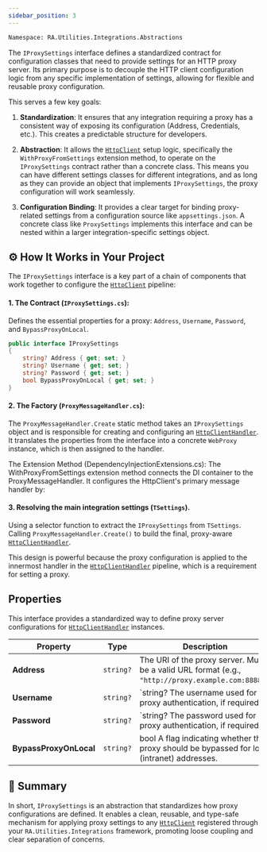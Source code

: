 ```yaml
---
sidebar_position: 3
---
```


```bash
Namespace: RA.Utilities.Integrations.Abstractions
```

The `IProxySettings` interface defines a standardized contract for configuration classes that need to provide settings for an HTTP proxy server.
Its primary purpose is to decouple the HTTP client configuration logic from any specific implementation of settings,
allowing for flexible and reusable proxy configuration.

This serves a few key goals:

1. **Standardization**:
It ensures that any integration requiring a proxy has a consistent way of exposing its configuration (Address, Credentials, etc.).
This creates a predictable structure for developers.

2. **Abstraction**:
It allows the [`HttpClient`](https://learn.microsoft.com/en-us/dotnet/api/system.net.http.httpclient) setup logic,
specifically the `WithProxyFromSettings` extension method, to operate on the `IProxySettings` contract rather than a concrete class.
This means you can have different settings classes for different integrations, and as long as they can provide an object that implements `IProxySettings`, the proxy configuration will work seamlessly.

3. **Configuration Binding**:
It provides a clear target for binding proxy-related settings from a configuration source like `appsettings.json`.
A concrete class like `ProxySettings` implements this interface and can be nested within a larger integration-specific settings object.

## ⚙️ How It Works in Your Project
The `IProxySettings` interface is a key part of a chain of components that work together to configure the [`HttpClient`](https://learn.microsoft.com/en-us/dotnet/api/system.net.http.httpclient) pipeline:

#### 1. The Contract (`IProxySettings.cs`):
Defines the essential properties for a proxy: `Address`, `Username`, `Password`, and `BypassProxyOnLocal`.

```csharp showLineNumbers
public interface IProxySettings
{
    string? Address { get; set; }
    string? Username { get; set; }
    string? Password { get; set; }
    bool BypassProxyOnLocal { get; set; }
}
```

#### 2. The Factory (`ProxyMessageHandler.cs`):
The `ProxyMessageHandler.Create` static method takes an `IProxySettings` object and is responsible for creating and configuring an
[`HttpClientHandler`](https://learn.microsoft.com/en-us/dotnet/api/system.net.http.httpclienthandler).
It translates the properties from the interface into a concrete `WebProxy` instance, which is then assigned to the handler.

The Extension Method (DependencyInjectionExtensions.cs): The WithProxyFromSettings extension method connects the DI container to the ProxyMessageHandler. It configures the HttpClient's primary message handler by:

#### 3. Resolving the main integration settings (`TSettings`).
Using a selector function to extract the `IProxySettings` from `TSettings`.
Calling `ProxyMessageHandler.Create()` to build the final, proxy-aware [`HttpClientHandler`](https://learn.microsoft.com/en-us/dotnet/api/system.net.http.httpclienthandler).

This design is powerful because the proxy configuration is applied to the innermost handler in the
[`HttpClientHandler`](https://learn.microsoft.com/en-us/dotnet/api/system.net.http.httpclienthandler)
pipeline, which is a requirement for setting a proxy.

## Properties

This interface provides a standardized way to define proxy server configurations for [`HttpClientHandler`](https://learn.microsoft.com/en-us/dotnet/api/system.net.http.httpclienthandler) instances.

| Property |	Type |	Description |
| -------- | ----- | ------------ |
| **Address** |	`string?` |	The URI of the proxy server. Must be a valid URL format (e.g., `"http://proxy.example.com:8888"`). |
| **Username** |	`string?` |	`string?	The username used for proxy authentication, if required. |
| **Password** |	`string?` |	`string?	The password used for proxy authentication, if required. |
| **BypassProxyOnLocal** |	`string?` |	bool	A flag indicating whether the proxy should be bypassed for local (intranet) addresses. |

## 🧠 Summary
In short, `IProxySettings` is an abstraction that standardizes how proxy configurations are defined.
It enables a clean, reusable, and type-safe mechanism for applying proxy settings to any
[`HttpClient`](https://learn.microsoft.com/en-us/dotnet/api/system.net.http.httpclient) registered through your `RA.Utilities.Integrations` framework, promoting loose coupling and clear separation of concerns.
